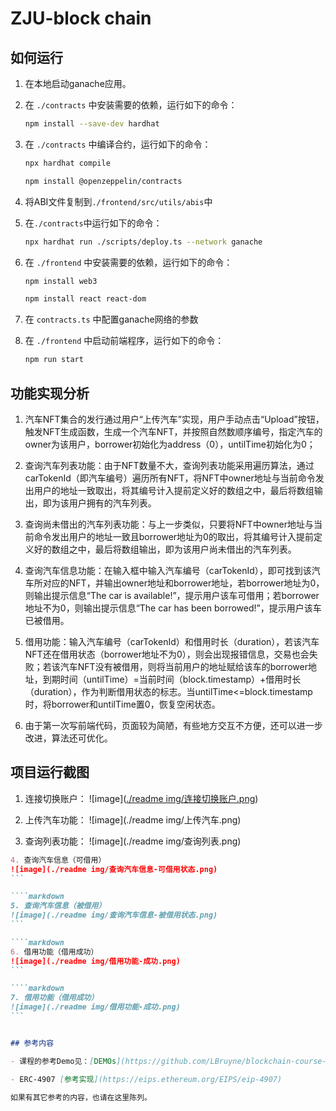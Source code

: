 # ZJU-block chain

## 如何运行

1. 在本地启动ganache应用。

2. 在 `./contracts` 中安装需要的依赖，运行如下的命令：
    ```bash
    npm install --save-dev hardhat
    ```
3. 在 `./contracts` 中编译合约，运行如下的命令：
    ```bash
    npx hardhat compile
    ```
    ```bash
    npm install @openzeppelin/contracts
    ```
4. 将ABI文件复制到`./frontend/src/utils/abis`中

5. 在`./contracts`中运行如下的命令：
    ```bash
    npx hardhat run ./scripts/deploy.ts --network ganache
    ```
6. 在 `./frontend` 中安装需要的依赖，运行如下的命令：
    ```bash
    npm install web3
    ```
    ```bash
    npm install react react-dom
    ```
7. 在 `contracts.ts` 中配置ganache网络的参数

8. 在 `./frontend` 中启动前端程序，运行如下的命令：
    ```bash
    npm run start
    ```

## 功能实现分析

1. 汽车NFT集合的发行通过用户“上传汽车”实现，用户手动点击“Upload”按钮，触发NFT生成函数，生成一个汽车NFT，并按照自然数顺序编号，指定汽车的owner为该用户，borrower初始化为address（0），untilTime初始化为0；

2. 查询汽车列表功能：由于NFT数量不大，查询列表功能采用遍历算法，通过carTokenId（即汽车编号）遍历所有NFT，将NFT中owner地址与当前命令发出用户的地址一致取出，将其编号计入提前定义好的数组之中，最后将数组输出，即为该用户拥有的汽车列表。

3. 查询尚未借出的汽车列表功能：与上一步类似，只要将NFT中owner地址与当前命令发出用户的地址一致且borrower地址为0的取出，将其编号计入提前定义好的数组之中，最后将数组输出，即为该用户尚未借出的汽车列表。

4. 查询汽车信息功能：在输入框中输入汽车编号（carTokenId），即可找到该汽车所对应的NFT，并输出owner地址和borrower地址，若borrower地址为0，则输出提示信息“The car is available!”，提示用户该车可借用；若borrower地址不为0，则输出提示信息“The car has been borrowed!”，提示用户该车已被借用。

5. 借用功能：输入汽车编号（carTokenId）和借用时长（duration），若该汽车NFT还在借用状态（borrower地址不为0），则会出现报错信息，交易也会失败；若该汽车NFT没有被借用，则将当前用户的地址赋给该车的borrower地址，到期时间（untilTime）=当前时间（block.timestamp）+借用时长（duration），作为判断借用状态的标志。当untilTime<=block.timestamp时，将borrower和untilTime置0，恢复空闲状态。

6. 由于第一次写前端代码，页面较为简陋，有些地方交互不方便，还可以进一步改进，算法还可优化。

## 项目运行截图

1. 连接切换账户：
![image]([./readme img/连接切换账户.png](https://github.com/wxJay0114/ZJU-blockchain-course-2023/blob/main/ZJU-Block%20Chain/readme%20img/%E4%B8%8A%E4%BC%A0%E6%B1%BD%E8%BD%A6.png?raw=true))

2. 上传汽车功能：
![image](./readme img/上传汽车.png)


3. 查询列表功能：
![image](./readme img/查询列表.png)


````markdown
4. 查询汽车信息（可借用）
![image](./readme img/查询汽车信息-可借用状态.png)
```

````markdown
5. 查询汽车信息（被借用）
![image](./readme img/查询汽车信息-被借用状态.png)
```

````markdown
6. 借用功能（借用成功）
![image](./readme img/借用功能-成功.png)
```

````markdown
7. 借用功能（借用成功）
![image](./readme img/借用功能-成功.png)
```


## 参考内容

- 课程的参考Demo见：[DEMOs](https://github.com/LBruyne/blockchain-course-demos)。

- ERC-4907 [参考实现](https://eips.ethereum.org/EIPS/eip-4907)

如果有其它参考的内容，也请在这里陈列。
